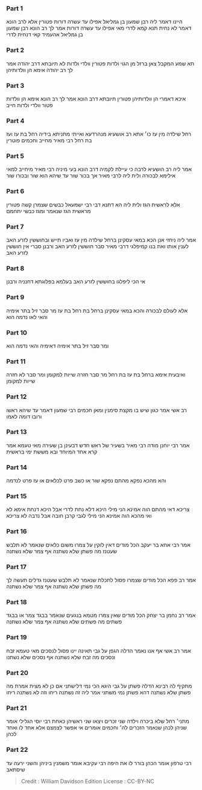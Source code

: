 
### Part 1
היינו דאמר ליה רבן שמעון בן גמליאל אפילו עד עשרה דורות פטורין אלא לרב הונא דאמר לא נחית תנא קמא לדרי מאי אפילו עד עשרה דורות אמר לך רב הונא רבן שמעון בן גמליאל אהעמיד קאי דנחית לדרי

### Part 2
תא שמע המקבל צאן ברזל מן הגוי ולדות פטורין וולדי ולדות לא תיובתא דרב יהודה אמר לך רב יהודה אימא הן וולדותיהן

### Part 3
איכא דאמרי הן וולדותיהן פטורין תיובתא דרב הונא אמר לך רב הונא אימא הן וולדות פטור וולדי ולדות חייב

### Part 4
רחל שילדה מין עז כו׳ אתא רב אושעיא מנהרדעא ואייתי מתניתא בידיה רחל בת עז ועז בת רחל רבי מאיר מחייב וחכמים פוטרין

### Part 5
אמר ליה רב הושעיא לרבה כי עיילת לקמיה דרב הונא בעי מיניה רבי מאיר מיחייב למאי אילימא לבכורה ולית ליה לרבי מאיר אך בכור שור עד שיהא הוא שור ובכורו שור

### Part 6
אלא לראשית הגז ולית ליה הא דתנא דבי רבי ישמעאל כבשים שצמרן קשה פטורין מראשית הגז שנאמר ומגז כבשי יתחמם

### Part 7
אמר ליה ניחזי אנן הכא במאי עסקינן ברחל שילדה מין עז ואביו תייש ובחוששין לזרע האב לענין אותו ואת בנו קמיפלגי דרבי מאיר סבר חוששין לזרע האב ורבנן סברי אין חוששין לזרע האב

### Part 8
אי הכי ליפלגו בחוששין לזרע האב בעלמא בפלוגתא דחנניה ורבנן

### Part 9
אלא לעולם לבכורה והכא במאי עסקינן ברחל בת רחל בת עז מר סבר זיל בתר אימיה והאי לאו נדמה הוא 

### Part 10
ומר סבר זיל בתר אימיה דאימיה והאי נדמה הוא

### Part 11
ואיבעית אימא ברחל בת עז בת רחל מר סבר חזרה שייות למקומן ומר סבר לא חזרה שייות למקומן 

### Part 12
רב אשי אמר כגון שיש בו מקצת סימנין ומאן חכמים רבי שמעון דאמר עד שיהא ראשו ורובו דומה לאמו

### Part 13
אמר רבי יוחנן מודה רבי מאיר בשעיר של ראש חדש דבעינן בן שעירה מאי טעמא אמר קרא אחד המיוחד ובא מששת ימי בראשית

### Part 14
והא מהכא נפקא מהתם נפקא שור או כשב פרט לכלאים או עז פרט לנדמה 

### Part 15
צריכא דאי מהתם הוה אמינא הני מילי היכא דלא נחת לדרי אבל היכא דנחת אימא לא ואי מהכא הוה אמינא הני מילי לגבי קרבן חובה אבל נדבה לא צריכא

### Part 16
אמר רבי אחא בר יעקב הכל מודים דאין לוקין על צמרו משום כלאים שנאמר לא תלבש שעטנז מה פשתן שלא נשתנה אף צמר שלא נשתנה

### Part 17
אמר רב פפא הכל מודים שצמרו פסול לתכלת שנאמר לא תלבש שעטנז גדלים תעשה לך מה פשתן שלא נשתנה אף צמר שלא נשתנה

### Part 18
אמר רב נחמן בר יצחק הכל מודים שאין צמרו מטמא בנגעים שנאמר בבגד צמר או בבגד פשתים מה פשתים שלא נשתנה אף צמר שלא נשתנה

### Part 19
אמר רב אשי אף אנו נאמר הדלה הגפן על גבי תאינה יינו פסול לנסכים מאי טעמא זבח ונסכים מה זבח שלא נשתנה אף נסכים שלא נשתנו

### Part 20
מתקיף לה רבינא הדלה פשתן על גבי היגא הכי נמי דלישתני אם כן לא מצית אמרת מה פשתן שלא נשתנה דהא פשתן נמי משתני אמר ליה זה נשתנה ריחו וזה לא נשתנה ריחו

### Part 21
מתני׳ רחל שלא ביכרה וילדה שני זכרים ויצאו שני ראשיהן כאחת רבי יוסי הגלילי אומר שניהן לכהן שנאמר הזכרים לה׳ וחכמים אומרים אי אפשר לצמצם אלא אחד לו ואחד לכהן 

### Part 22
רבי טרפון אומר הכהן בורר לו את היפה רבי עקיבא אומר משמנין ביניהן והשני ירעה עד שיסתאב 

>Credit : William Davidson Edition
>License : CC-BY-NC